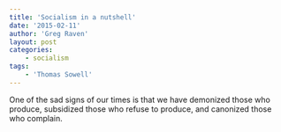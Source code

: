 ```yaml
---
title: 'Socialism in a nutshell'
date: '2015-02-11'
author: 'Greg Raven'
layout: post
categories:
    - socialism
tags:
    - 'Thomas Sowell'
---
```


One of the sad signs of our times is that we have demonized those who produce, subsidized those who refuse to produce, and canonized those who complain.
